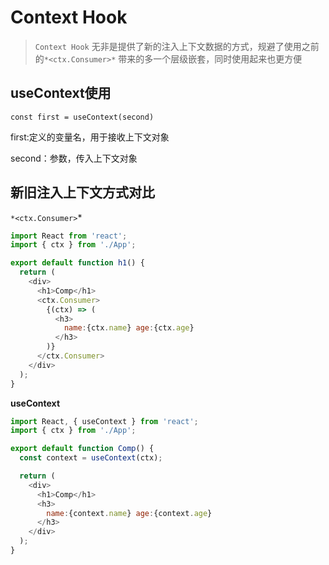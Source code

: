 # Context Hook

> `Context Hook` 无非是提供了新的注入上下文数据的方式，规避了使用之前的`*<ctx.Consumer>*` 带来的多一个层级嵌套，同时使用起来也更方便

## useContext使用

`const first = useContext(second)`

first:定义的变量名，用于接收上下文对象

second：参数，传入上下文对象

## 新旧注入上下文方式对比

``*<ctx.Consumer>``*

```js
import React from 'react';
import { ctx } from './App';

export default function h1() {
  return (
    <div>
      <h1>Comp</h1>
      <ctx.Consumer>
        {(ctx) => (
          <h3>
            name:{ctx.name} age:{ctx.age}
          </h3>
        )}
      </ctx.Consumer>
    </div>
  );
}
```

**useContext**

```js
import React, { useContext } from 'react';
import { ctx } from './App';

export default function Comp() {
  const context = useContext(ctx);

  return (
    <div>
      <h1>Comp</h1>
      <h3>
        name:{context.name} age:{context.age}
      </h3>
    </div>
  );
}
```

